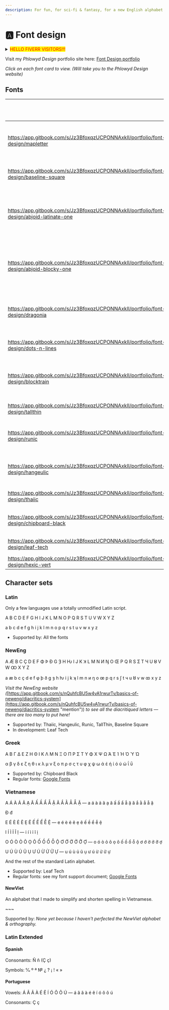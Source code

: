 ```yaml
---
description: For fun, for sci-fi & fantasy, for a new English alphabet.
---
```


# 🅰️ Font design

<details>

<summary><mark style="color:red;">HELLO FIVERR VISITORS!!!</mark></summary>

_We partake in the planet-wide BDS social operation, **Boycott Divest Sanction**. This is a thoroughly successful mission to financially suffocate dangerous economic behemoths. If you join us, it will be even more successful. Money is one currency of energy & power so in unity, we can take down the beasts which drink it._

{% hint style="danger" %}
## HELLO FIVERR VISITORS!!!

#### If you've arrived at this page from Fiverr, please consider this important information:

## Fiverr is an Israeli company, and the profits they make from our business-making on their website are therefore supporting the continued existence of their genocidal, apartheid colonial state.

## If you prefer to not support entities such as this, please [email me](mailto:fuzzle6+gitbook@gmail.com) and we can take our business elsewhere.

### As always, it should be noted that I bear no ill-will towards Jews, and that the problem here is solely regarding colonialism, Zionism, apartheid, discriminatory murder and attempted genocide / territorial eviction.

I would prefer to not use Fiverr at all, but had my first clients on there before realising that it is an Israeli company. Now I have some reviews and a portfolio of projects, so it is my only lead generating platform.

Quick reference information:

* Israel is an attempted ethno-state, which is illegal under international law (for good reasons).
* Not all Jews are Israeli
* Not all Jews are Zionist
* Not all Israelis are Zionist — many do recognise the illegitimacy of Israel's actions & existence
* Not all Zionists are Jewish — Zionism was created by a sect of Christianity which wants to bring about the End Times. This happens to involve the Jews, thus many Jews also support Zionism. However, Zionism goes against the teachings of the Torah, as does the existence of Israel.
* Not all Israelis are Jewish — however, if they are not, they live a less-privileged life, as the colonial state of Israel effectively operates as an apartheid state, not even considering the physical apartheid of the open-air imprisonment borders around the remaining yet dwindling-in-size Palestinian Territories. I know several non-Jewish Israelis and they have a different ID card than Jewish Israelis, they live an oppressed secretive lifestyle, and they have difficulties in every aspect of their lives.
* _This would be good as a tripartite Venn Diagram._
{% endhint %}

</details>

Visit my _Phlowyd Design_ portfolio site here: <a href="https://app.gitbook.com/s/Jz3BfoxqzUCPONNAxkIl/portfolio/font-design" class="button primary">Font Design portfolio</a>

_Click on each font card to view. (Will take you to the Phlowyd Design website)_

## Fonts

<table data-view="cards"><thead><tr><th data-card-target data-type="content-ref"></th><th>Supported scripts</th><th></th><th data-hidden></th><th data-hidden data-card-cover data-type="image">Cover image</th><th data-hidden data-card-cover-dark data-type="image">Cover image (dark)</th><th data-hidden>Version</th><th data-hidden>Inception</th><th data-hidden>Latest release</th></tr></thead><tbody><tr><td><a href="https://app.gitbook.com/s/Jz3BfoxqzUCPONNAxkIl/portfolio/font-design/mapletter">https://app.gitbook.com/s/Jz3BfoxqzUCPONNAxkIl/portfolio/font-design/mapletter</a></td><td></td><td><em>Private font, may be released in the future</em></td><td></td><td><a href="../.gitbook/assets/Yu the sheep in MapLetter 3 _Light.png">Yu the sheep in MapLetter 3 _Light.png</a></td><td><a href="../.gitbook/assets/Yu the sheep in MapLetter 3 _Dark.png">Yu the sheep in MapLetter 3 _Dark.png</a></td><td></td><td></td><td></td></tr><tr><td><a href="https://app.gitbook.com/s/Jz3BfoxqzUCPONNAxkIl/portfolio/font-design/baseline-square">https://app.gitbook.com/s/Jz3BfoxqzUCPONNAxkIl/portfolio/font-design/baseline-square</a></td><td></td><td><a href="https://github.com/fazzaan/font-baseline">Download on GitHub</a> </td><td></td><td><a href="../.gitbook/assets/Artemis in Baseline Square _Light.png">Artemis in Baseline Square _Light.png</a></td><td><a href="../.gitbook/assets/Artemis in Baseline Square _Dark.png">Artemis in Baseline Square _Dark.png</a></td><td></td><td></td><td></td></tr><tr><td><a href="https://app.gitbook.com/s/Jz3BfoxqzUCPONNAxkIl/portfolio/font-design/abjoid-latinate-one">https://app.gitbook.com/s/Jz3BfoxqzUCPONNAxkIl/portfolio/font-design/abjoid-latinate-one</a></td><td>Abjoid Conscript, AbjAng Orthography. Indirectly: Latin, English, NewEng.</td><td><a href="https://github.com/fazzaan/font-abjoid-latinate-one">Download on GitHub</a> </td><td></td><td><a href="../.gitbook/assets/Dancing Queen in Abjoid Latinate One _Light.png">Dancing Queen in Abjoid Latinate One _Light.png</a></td><td><a href="../.gitbook/assets/Dancing Queen in Abjoid Latinate One _Dark.png">Dancing Queen in Abjoid Latinate One _Dark.png</a></td><td></td><td></td><td></td></tr><tr><td><a href="https://app.gitbook.com/s/Jz3BfoxqzUCPONNAxkIl/portfolio/font-design/abjoid-blocky-one">https://app.gitbook.com/s/Jz3BfoxqzUCPONNAxkIl/portfolio/font-design/abjoid-blocky-one</a></td><td>Abjoid Conscript, AbjAng Orthography. Indirectly: Latin, English, NewEng.</td><td><a href="https://github.com/fazzaan/font-abjad-blocky-one">Download on GitHub</a> </td><td></td><td><a href="../.gitbook/assets/Dancing Queen in Abjoid Blocky One _Light.png">Dancing Queen in Abjoid Blocky One _Light.png</a></td><td><a href="../.gitbook/assets/Dancing Queen in Abjoid Blocky One _Dark.png">Dancing Queen in Abjoid Blocky One _Dark.png</a></td><td></td><td></td><td></td></tr><tr><td><a href="https://app.gitbook.com/s/Jz3BfoxqzUCPONNAxkIl/portfolio/font-design/dragonia">https://app.gitbook.com/s/Jz3BfoxqzUCPONNAxkIl/portfolio/font-design/dragonia</a></td><td>Latin</td><td><em>Private font, may be released in the future</em></td><td></td><td><a href="../.gitbook/assets/Dancing Queen in Dragonia Quill Standard _Light.png">Dancing Queen in Dragonia Quill Standard _Light.png</a></td><td><a href="../.gitbook/assets/Dancing Queen in Dragonia Quill Standard _Dark.png">Dancing Queen in Dragonia Quill Standard _Dark.png</a></td><td></td><td></td><td></td></tr><tr><td><a href="https://app.gitbook.com/s/Jz3BfoxqzUCPONNAxkIl/portfolio/font-design/dots-n-lines">https://app.gitbook.com/s/Jz3BfoxqzUCPONNAxkIl/portfolio/font-design/dots-n-lines</a></td><td>Latin, NewEng</td><td><a href="https://github.com/fazzaan/font-dotsnlines">Download on GitHub</a></td><td><strong>Dots N Lines</strong></td><td><a href="../.gitbook/assets/Space in Dots N Line _Light.png">Space in Dots N Line _Light.png</a></td><td><a href="../.gitbook/assets/Space in Dots N Line _Dark.png">Space in Dots N Line _Dark.png</a></td><td>1.11</td><td>10 March 2025</td><td>12 March 2025</td></tr><tr><td><a href="https://app.gitbook.com/s/Jz3BfoxqzUCPONNAxkIl/portfolio/font-design/blocktrain">https://app.gitbook.com/s/Jz3BfoxqzUCPONNAxkIl/portfolio/font-design/blocktrain</a></td><td>Latin, NewEng (partial), Dozenal</td><td><em>Private font, may be released in the future</em></td><td><strong>BlockTrain</strong></td><td><a href="../.gitbook/assets/BlockTrain Both Cover _Light.png">BlockTrain Both Cover _Light.png</a></td><td><a href="../.gitbook/assets/BlockTrain Both Cover _Dark.png">BlockTrain Both Cover _Dark.png</a></td><td>1.47</td><td>19th March 2025</td><td>24th March 2025</td></tr><tr><td><a href="https://app.gitbook.com/s/Jz3BfoxqzUCPONNAxkIl/portfolio/font-design/tallthin">https://app.gitbook.com/s/Jz3BfoxqzUCPONNAxkIl/portfolio/font-design/tallthin</a></td><td>Latin, NewEng</td><td><a href="https://github.com/fazzaan/font-tallthin">Download on GitHub</a></td><td><strong>TallThin</strong></td><td><a href="../.gitbook/assets/Tree Gold in TallThin _Light.png">Tree Gold in TallThin _Light.png</a></td><td><a href="../.gitbook/assets/Tree Gold in TallThin _Dark.png">Tree Gold in TallThin _Dark.png</a></td><td>2.001</td><td>October 2024</td><td>30th Oct 2024</td></tr><tr><td><a href="https://app.gitbook.com/s/Jz3BfoxqzUCPONNAxkIl/portfolio/font-design/runic">https://app.gitbook.com/s/Jz3BfoxqzUCPONNAxkIl/portfolio/font-design/runic</a></td><td>Latin, NewEng</td><td><a href="https://github.com/fazzaan/font-runic">Download on GitHub</a></td><td><strong>Runic</strong></td><td><a href="../.gitbook/assets/People Walking in NewEng Rune _Light.png">People Walking in NewEng Rune _Light.png</a></td><td><a href="../.gitbook/assets/People Walking in NewEng Rune _Dark.png">People Walking in NewEng Rune _Dark.png</a></td><td>1.003</td><td>October 2024</td><td>5th Oct 2024</td></tr><tr><td><a href="https://app.gitbook.com/s/Jz3BfoxqzUCPONNAxkIl/portfolio/font-design/hangeulic">https://app.gitbook.com/s/Jz3BfoxqzUCPONNAxkIl/portfolio/font-design/hangeulic</a></td><td>Latin, NewEng</td><td><a href="https://github.com/fazzaan/font-hangeulic">Download on GitHub</a></td><td><strong>Hangeulic</strong></td><td><a href="../.gitbook/assets/NewEng Hangeulic Both Cover _Light.png">NewEng Hangeulic Both Cover _Light.png</a></td><td><a href="../.gitbook/assets/NewEng Hangeulic Both Cover _Dark.png">NewEng Hangeulic Both Cover _Dark.png</a></td><td>1.005</td><td>May 2024</td><td>24th May 2024</td></tr><tr><td><a href="https://app.gitbook.com/s/Jz3BfoxqzUCPONNAxkIl/portfolio/font-design/thaiic">https://app.gitbook.com/s/Jz3BfoxqzUCPONNAxkIl/portfolio/font-design/thaiic</a></td><td>Latin, NewEng</td><td><a href="https://github.com/fazzaan/font-thaiic">Download on GitHub</a></td><td><strong>Thaiic</strong></td><td><a href="../.gitbook/assets/Thaiic Font Cover landscape.svg">Thaiic Font Cover landscape.svg</a></td><td></td><td>1.003</td><td>May 2024</td><td>5th Oct 2024</td></tr><tr><td><a href="https://app.gitbook.com/s/Jz3BfoxqzUCPONNAxkIl/portfolio/font-design/chipboard-black">https://app.gitbook.com/s/Jz3BfoxqzUCPONNAxkIl/portfolio/font-design/chipboard-black</a></td><td>Latin, Greek</td><td><a href="https://github.com/fazzaan/font-chipboard">Download on GitHub</a></td><td><strong>Chipboard Black</strong></td><td><a href="../.gitbook/assets/Chipboard Black Font Cover landscape.svg">Chipboard Black Font Cover landscape.svg</a></td><td></td><td>1.100</td><td>July 2021</td><td>16th Jul 2021</td></tr><tr><td><a href="https://app.gitbook.com/s/Jz3BfoxqzUCPONNAxkIl/portfolio/font-design/leaf-tech">https://app.gitbook.com/s/Jz3BfoxqzUCPONNAxkIl/portfolio/font-design/leaf-tech</a></td><td>Latin, Vietnamese</td><td><a href="https://github.com/fazzaan/font-leaftech">Download on GitHub</a></td><td><strong>Leaf Tech</strong></td><td><a href="../.gitbook/assets/Leaf Tech Font Cover landscape.svg">Leaf Tech Font Cover landscape.svg</a></td><td></td><td>1.371</td><td>March 2021</td><td>28th Jul 2021</td></tr><tr><td><a href="https://app.gitbook.com/s/Jz3BfoxqzUCPONNAxkIl/portfolio/font-design/hexic-vert">https://app.gitbook.com/s/Jz3BfoxqzUCPONNAxkIl/portfolio/font-design/hexic-vert</a></td><td>Latin</td><td>Download on GitHub</td><td><strong>Hexic Vert</strong></td><td></td><td></td><td></td><td></td><td></td></tr></tbody></table>

## Character sets

### Latin

Only a few languages use a totally unmodified Latin script.

A B C D E F G H I J K L M N O P Q R S T U V W X Y Z

a b c d e f g h i j k l m n o p q r s t u v w x y z

* Supported by: All the fonts

### NewEng

A Æ B C Ç D E F Φ Þ Ð G Ȝ H Ƕ I J K Ʞ L M N И Ŋ O Œ P Q R S Ʃ T Ч U Ȣ V W Ꝏ X Y Z

a æ b c ç d e f φ þ ð g ȝ h ƕ i j k ʞ l m n и ŋ o œ p q r s ʃ t ч u ȣ v w ꝏ x y z

_Visit the NewEng website (_[https://app.gitbook.com/s/nQuhfcBU5w4vA1rwurTv/basics-of-neweng/diacritics-system](https://app.gitbook.com/s/nQuhfcBU5w4vA1rwurTv/basics-of-neweng/diacritics-system "mention")) _to see all the diacritiqued letters — there are too many to put here!_

* Supported by: Thaiic, Hangeulic, Runic, TallThin, Baseline Square
* In development: Leaf Tech

### Greek

Α Β Γ Δ Ε Ζ Η Θ Ι Κ Λ Μ Ν Ξ Ο Π Ρ Σ Τ Υ Φ Χ Ψ Ω Ά Έ Ί Ή Ό Ύ Ώ

α β γ δ ε ζ η θ ι κ λ μ ν ξ ο π ρ σ ς τ υ φ χ ψ ω ά έ ή ί ό ύ ώ ΐ ΰ

* Supported by: Chipboard Black
* Regular fonts: [Google Fonts](https://fonts.google.com/?script=Grek)

### Vietnamese

A Á À Ả Ã Ạ Â Ấ Ầ Ẩ Ẫ Ậ Ă Ắ Ằ Ẳ Ẵ Ặ — a á à ả ã ạ â ấ ầ ẩ ẫ ậ ă ắ ằ ẳ ẵ ặ

Đ đ

E É È Ẻ Ẽ Ẹ Ê Ế Ề Ể Ễ Ệ — e é è ẻ ẽ ẹ ê ế ề ể ễ ệ

I Í Ì Ỉ Ĩ Ị — i í ì ỉ ĩ ị

O Ó Ò Ỏ Õ Ọ Ô Ố Ồ Ổ Ỗ Ộ Ơ Ớ Ờ Ở Ỡ Ợ — o ó ò ỏ õ ọ ô ố ồ ổ ỗ ộ ơ ớ ờ ở ỡ ợ

U Ú Ù Ủ Ũ Ụ Ư Ú Ừ Ử Ữ Ự — u ú ù ủ ũ ụ ư ú ừ ử ữ ự

And the rest of the standard Latin alphabet.

* Supported by: Leaf Tech
* Regular fonts: see my font support document; [Google Fonts](https://fonts.google.com/?lang=vi_Latn)

#### NewViet

An alphabet that I made to simplify and shorten spelling in Vietnamese.

\~\~\~

Supported by: _None yet because I haven't perfected the NewViet alphabet & orthography._

### Latin Extended

#### Spanish

Consonants: Ñ ñ (Ç ç)

Symbols: ℆ º ª № ¿ ? ¡ ! « »

#### Portuguese

Vowels: Á Â Ã À É Ê Í Ó Ô Õ Ú — á â ã à é ê í ó ô õ ú

Consonants: Ç ç

